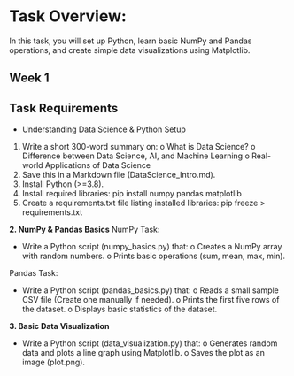 # Task Overview:


In this task, you will set up Python, learn basic NumPy and Pandas operations, and create simple data visualizations using Matplotlib.

## Week 1

## Task Requirements

- Understanding Data Science & Python Setup

1. Write a short 300-word summary on: o What is Data Science? o Difference between Data Science, AI, and Machine Learning o Real-world Applications of Data Science
2. Save this in a Markdown file (DataScience_Intro.md).
3. Install Python (>=3.8).
4. Install required libraries: pip install numpy pandas matplotlib
5. Create a requirements.txt file listing installed libraries: pip freeze > requirements.txt

**2️. NumPy & Pandas Basics** NumPy Task:

- Write a Python script (numpy_basics.py) that: o Creates a NumPy array with random numbers. o Prints basic operations (sum, mean, max, min).

Pandas Task:

- Write a Python script (pandas_basics.py) that: o Reads a small sample CSV file (Create one manually if needed). o Prints the first five rows of the dataset. o Displays basic statistics of the dataset.

**3. Basic Data Visualization**

- Write a Python script (data_visualization.py) that: o Generates random data and plots a line graph using Matplotlib. o Saves the plot as an image (plot.png).
